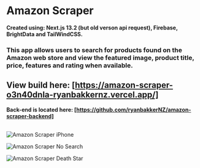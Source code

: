 # Amazon Scraper
**Created using: Next.js 13.2 (but old verson api request), Firebase, BrightData and TailWindCSS.**

### This app allows users to search for products found on the Amazon web store and view the featured image, product title, price, features and rating when available.

## View build here: [https://amazon-scraper-o3n40dnla-ryanbakkernz.vercel.app/]

**Back-end is located here: [https://github.com/ryanbakkerNZ/amazon-scraper-backend]**
<br/>
<br/>

![Amazon Scraper iPhone](https://github.com/ryanbakkerNZ/amazon-scraper/assets/112455939/5a72e4ba-3909-4ccb-8d19-fd1314bee41b)


![Amazon Scraper No Search](https://github.com/ryanbakkerNZ/amazon-scraper/assets/112455939/16182b67-00ff-4527-acd6-2f744675f191)


![Amazon Scraper Death Star](https://github.com/ryanbakkerNZ/amazon-scraper/assets/112455939/2a410240-e039-4f66-8002-2e7a563f8ad8)
